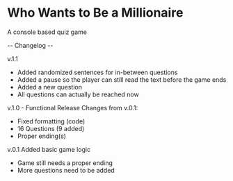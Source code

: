 # Who Wants to Be a Millionaire
 A console based quiz game

 -- Changelog --

 v.1.1
 + Added randomized sentences for in-between questions
 + Added a pause so the player can still read the text before the game ends
 + Added a new question
 + All questions can actually be reached now
 
 v.1.0 - Functional Release
 Changes from v.0.1:
 + Fixed formatting (code)
 + 16 Questions (9 added)
 + Proper ending(s)
 
 v.0.1
 Added basic game logic
 - Game still needs a proper ending
 - More questions need to be added
